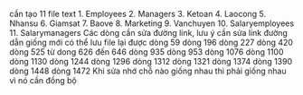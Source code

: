 cần tạo 11 file text
     1. Employees
     2. Managers
     3. Ketoan
     4. Laocong
     5. Nhansu
     6. Giamsat
     7. Baove
     8. Marketing
     9. Vanchuyen
     10. Salaryemployees
     11. Salarymanagers
Các dòng cần sửa đường link, lưu ý cần sửa link đường dẫn giống mới có thể lưu file lại được
dòng 59
dòng 196
dòng 227
dòng 420
dòng 525
từ dong 626 đến 646
dòng 935
dòng 953
dòng 1076
dòng 1100
dòng 1130
dòng 1244
dòng 1296
dòng 1312
dòng 1321
dòng 1374
dòng 1390
dòng 1448
dòng 1472
Khi sửa nhớ chỗ nào giống nhau thì phải giống nhau vì nó cần đồng bộ

